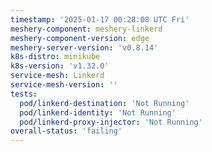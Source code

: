```yaml
---
timestamp: '2025-01-17 00:28:08 UTC Fri'
meshery-component: meshery-linkerd
meshery-component-version: edge
meshery-server-version: 'v0.8.14'
k8s-distro: minikube
k8s-version: 'v1.32.0'
service-mesh: Linkerd
service-mesh-version: ''
tests:
  pod/linkerd-destination: 'Not Running'
  pod/linkerd-identity: 'Not Running'
  pod/linkerd-proxy-injector: 'Not Running'
overall-status: 'failing'
---
```

